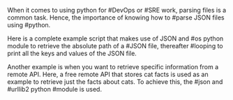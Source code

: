 When it comes to using python for #DevOps or #SRE work, parsing files is a common task. Hence, the importance of knowing how to #parse JSON files using #python.

Here is a complete example script that makes use of JSON and #os python module to retrieve the absolute path of a #JSON file, thereafter #looping to print all the keys and values of the JSON file.

Another example is when you want to retrieve specific information from a remote API. Here, a free remote API that stores cat facts is used as an example to retrieve just the facts about cats. To achieve this, the #json and #urllib2 python #module is used.
